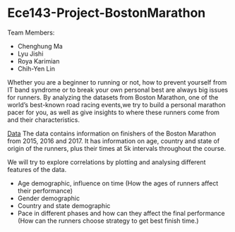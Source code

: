 # Ece143-Project-BostonMarathon

Team Members:
* Chenghung Ma
* Lyu Jishi
* Roya Karimian
* Chih-Yen Lin

Whether you are a beginner to running or not, how to prevent yourself from  IT band syndrome or to break
your own personal best are always big issues for runners. 
By analyzing the datasets from Boston Marathon, one of the world’s best-known road racing 
events,we try to build a personal marathon pacer for you, as well as give insights to where these runners come
from and their characteristics.

[Data](https://www.kaggle.com/rojour/boston-results) 
The data contains information on finishers of the Boston Marathon from 2015, 2016 and 2017. 
It has information on  age, country and state of origin of the runners, plus their times at 5k intervals 
throughout the course.


We will try to explore correlations by plotting and analysing different features of the data.
* Age demographic, influence on time (How the ages of runners affect their performance)
* Gender demographic
* Country and state demographic
* Pace in different phases and how can they affect the final performance
(How can the runners choose strategy to get best finish time.)
